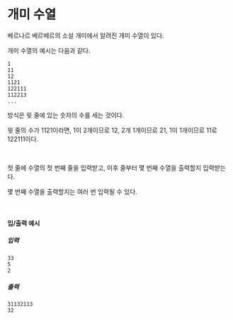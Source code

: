 # 개미 수열

베르나르 베르베르의 소설 개미에서 알려진 개미 수열이 있다.

개미 수열의 예시는 다음과 같다.

```
1
11
12
1121
122111
112213
...
```

방식은 윗 줄에 있는 숫자의 수를 세는 것이다.

윗 줄의 수가 1121이라면, 1이 2개이므로 12, 2개 1개이므로 21, 1이 1개이므로 11로 122111이다.

<br>

첫 줄에 수열의 첫 번째 줄을 입력받고, 이후 줄부터 몇 번째 수열을 출력할지 입력받는다.

몇 번째 수열을 출력할지는 여러 번 입력될 수 있다.

<br>

#### 입/출력 예시

##### 입력
```
33
5
2
```

##### 출력
```
31132113
32
```
